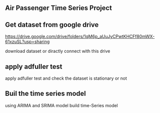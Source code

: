 ## Air Passenger Time Series Project ##
## Get dataset from google drive ##
https://drive.google.com/drive/folders/1qM6p_aUuJyCPwtKHCFf80mWX-61xzuSL?usp=sharing

download dataset or diractly connect with this drive

## apply adfuller test ##
apply adfuller test and check the dataset is stationary or not

## Buil the time series model ###
using ARIMA and SRIMA model build time-Series model